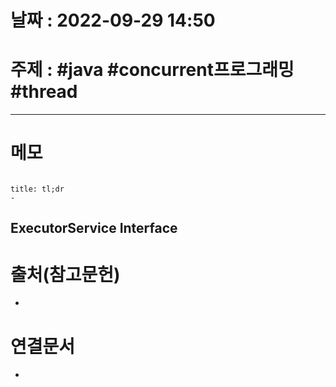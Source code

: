 # 날짜 : 2022-09-29 14:50

# 주제 : #java #concurrent프로그래밍 #thread 
----
# 메모

```toc
```

```ad-note
title: tl;dr
- 
```

## ExecutorService Interface


## 



# 출처(참고문헌)
- 

# 연결문서
- 
